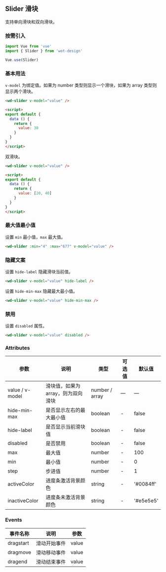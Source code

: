## Slider 滑块

支持单向滑块和双向滑块。

### 按需引入

```javascript
import Vue from 'vue'
import { Slider } from 'wot-design'

Vue.use(Slider)
```

### 基本用法

`v-model` 为绑定值。如果为 number 类型则显示一个滑块，如果为 array 类型则显示两个滑块。

```html
<wd-slider v-model="value" />

<script>
export default {
  data () {
    return {
      value: 30
    }
  }
}
</script>
```

双滑块。

```html
<wd-slider v-model="value" />

<script>
export default {
  data () {
    return {
      value: [20, 40]
    }
  }
}
</script>
```

### 最大值最小值

设置 `min` 最小值，`max` 最大值。

```html
<wd-slider :min="4" :max="677" v-model="value" />
```

### 隐藏文案

设置 `hide-label` 隐藏滑块当前值。

```html
<wd-slider v-model="value" hide-label />
```

设置 `hide-min-max` 隐藏最大最小值。

```html
<wd-slider v-model="value" hide-min-max />
```

### 禁用

设置 `disabled` 属性。

```html
<wd-slider v-model="value" disabled />
```

### Attributes
| 参数      | 说明                                 | 类型      | 可选值       | 默认值   |
|---------- |------------------------------------ |---------- |------------- |-------- |
| value / v-model      |	滑块值，如果为array，则为双向滑块                |	number / array    |	—           |	—       |
| hide-min-max	    | 是否显示左右的最大最小值                      |	boolean    |	-         |	false |
| hide-label      | 是否显示当前滑块值                  | boolean | - | false |
| disabled   | 是否禁用                  | boolean | - | false |
| max      | 最大值        | number | - | 100 |
| min       | 最小值  | number | - | 0 |
| step           | 步进值        | number | - | 1 |
| activeColor           | 进度条激活背景颜色        | string | - | '#0084ff' |
| inactiveColor           | 进度条未激活背景颜色        | string | - | '#e5e5e5' |

### Events

| 事件名称      | 说明                                 | 参数     |
|------------- |------------------------------------ |--------- |
| dragstart        | 滑动开始事件                    | value       |
| dragmove         | 滑动移动事件                     | value      |
| dragend       | 滑动结束事件                      | value       |